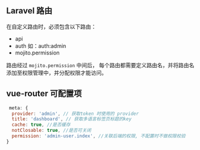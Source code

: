 ## Laravel 路由

在自定义路由时，必须包含以下路由：
* api
* auth 如：auth:admin 
* mojito.permission

路由经过 `mojito.permission` 中间后， 每个路由都需要定义路由名，并将路由名添加至权限管理中，并分配权限才能访问。

## vue-router 可配置项

```javascript
 meta: {
  provider: 'admin', // 获取token 时使用的 provider
  title: 'dashboard', // 获取多语言标签页标题的key
  cache: true, //是否缓存
  notClosable: true, //是否可关闭
  permission: 'admin-user.index', //关联后端的权限, 不配置时不做权限校验
}
```






